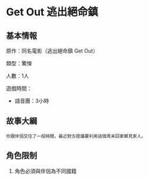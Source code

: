 # Get Out 逃出絕命鎮

## 基本情報

原作：同名電影（逃出絕命鎮 Get Out）

類型：驚悚

人數：1人

遊戲時間：

- 語音團：3小時

## 故事大綱

```
你跟伴侶交往了一段時間，最近對方提議要利用這個周末回家鄉見家人。
```

## 角色限制

1. 角色必須與伴侶為不同國籍

